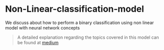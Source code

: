 # Non-Linear-classification-model

We discuss about how to perform a binary classification using non linear model with neural network concepts

> A detailed explanation regarding the topics covered in this model can be found at [medium](https://naveen-varma.medium.com/linear-classification-model-using-neural-networks-basics-of-deep-neural-networks-2f37fa8f07bb)

